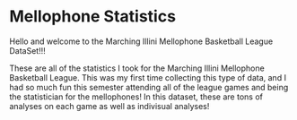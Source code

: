 ﻿# Mellophone Statistics

Hello and welcome to the Marching Illini Mellophone Basketball League DataSet!!!

These are all of the statistics I took for the Marching Illini Mellophone Basketball League. This was my first time collecting this type of data, and I had so much fun this semester attending all of the league games and being the statistician for the mellophones! In this dataset, these are tons of analyses on each game as well as indivisual analyses!

